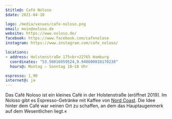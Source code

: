 ```yaml
---
$title@: Café Noloso
$date: 2021-04-18

logo: /media/venues/cafe-noloso.png
email: moin@noloso.de
website: https://www.noloso.de/
facebook: https://www.facebook.com/cafenoloso
instagram: https://www.instagram.com/cafe_noloso/

locations:
- address: Holstenstraße 175<br>22765 Hamburg
  coordinates: "53.56016959524,9.948600818170238"
  hours@: Montag – Sonntag 10–18 Uhr

espresso: 1,90
internet@: ja
---
```


Das Café Noloso ist ein kleines Café in der Holstenstraße (eröffnet 2019). Im Noloso gibt es Espresso-Getränke mit Kaffee von [Nord Coast]([url('/content/cafes/nord-coast.md')]). Die Idee hinter dem Café war »einen Ort zu schaffen, an dem das Hauptaugenmerk auf dem Wesentlichen liegt.«